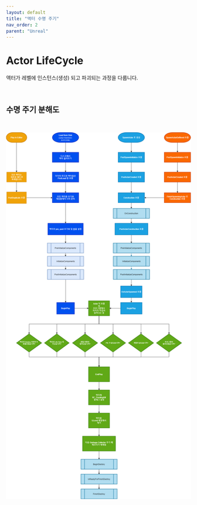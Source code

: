 ```yaml
---
layout: default
title: "액터 수명 주기"
nav_order: 2
parent: "Unreal"
---
```


# Actor LifeCycle

액터가 레벨에 인스턴스(생성) 되고 파괴되는 과정을 다룹니다.

&nbsp;

## 수명 주기 분해도

&nbsp;


<img src="/images/Unreal/actorlifecycle.png">

&nbsp;
